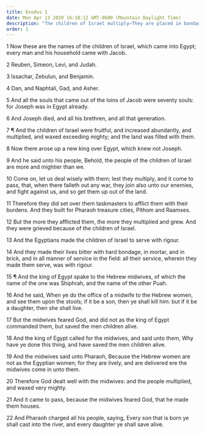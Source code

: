 ```yaml
---
title: Exodus 1
date: Mon Apr 13 2020 16:18:12 GMT-0600 (Mountain Daylight Time)
description: "The children of Israel multiply—They are placed in bondage by the Egyptians—Pharaoh seeks to destroy the sons born to Hebrew women."
order: 1
---
```


1 Now these are the names of the children of Israel, which came into Egypt; every man and his household came with Jacob.

2 Reuben, Simeon, Levi, and Judah.

3 Issachar, Zebulun, and Benjamin.

4 Dan, and Naphtali, Gad, and Asher.

5 And all the souls that came out of the loins of Jacob were seventy souls: for Joseph was in Egypt already.

6 And Joseph died, and all his brethren, and all that generation.

7 ¶ And the children of Israel were fruitful, and increased abundantly, and multiplied, and waxed exceeding mighty; and the land was filled with them.

8 Now there arose up a new king over Egypt, which knew not Joseph.

9 And he said unto his people, Behold, the people of the children of Israel are more and mightier than we.

10 Come on, let us deal wisely with them; lest they multiply, and it come to pass, that, when there falleth out any war, they join also unto our enemies, and fight against us, and so get them up out of the land.

11 Therefore they did set over them taskmasters to afflict them with their burdens. And they built for Pharaoh treasure cities, Pithom and Raamses.

12 But the more they afflicted them, the more they multiplied and grew. And they were grieved because of the children of Israel.

13 And the Egyptians made the children of Israel to serve with rigour.

14 And they made their lives bitter with hard bondage, in mortar, and in brick, and in all manner of service in the field: all their service, wherein they made them serve, was with rigour.

15 ¶ And the king of Egypt spake to the Hebrew midwives, of which the name of the one was Shiphrah, and the name of the other Puah.

16 And he said, When ye do the office of a midwife to the Hebrew women, and see them upon the stools; if it be a son, then ye shall kill him: but if it be a daughter, then she shall live.

17 But the midwives feared God, and did not as the king of Egypt commanded them, but saved the men children alive.

18 And the king of Egypt called for the midwives, and said unto them, Why have ye done this thing, and have saved the men children alive.

19 And the midwives said unto Pharaoh, Because the Hebrew women are not as the Egyptian women; for they are lively, and are delivered ere the midwives come in unto them.

20 Therefore God dealt well with the midwives: and the people multiplied, and waxed very mighty.

21 And it came to pass, because the midwives feared God, that he made them houses.

22 And Pharaoh charged all his people, saying, Every son that is born ye shall cast into the river, and every daughter ye shall save alive.
